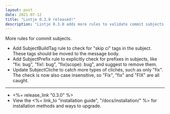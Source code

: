 ```yaml
---
layout: post
date: 2021-07-12
title: "Lintje 0.3.0 released!"
description: "Lintje 0.3.0 adds more rules to validate commit subjects. It caches more cliches, disallows prefixes and build tags in the subject."
---
```


More rules for commit subjects.

- Add SubjectBuildTag rule to check for "skip ci" tags in the subject. These
  tags should be moved to the message body.
- Add SubjectPrefix rule to explicitly check for prefixes in subjects, like
  "fix: bug", "fix!: bug", "fix(scope): bug", and suggest to remove them.
- Update SubjectCliche to catch more types of clichés, such as only "fix". The
  check is now also case insensitive, so "Fix", "fix" and "FIX" are all caught.

---

- <%= release_link "0.3.0" %>
- View the <%= link_to "installation guide", "/docs/installation/" %> for installation methods and ways to upgrade.
